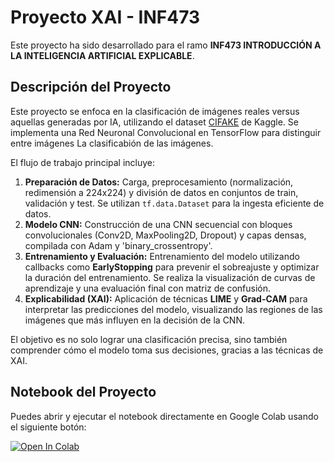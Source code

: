 # Proyecto XAI - INF473

Este proyecto ha sido desarrollado para el ramo **INF473 INTRODUCCIÓN A LA INTELIGENCIA ARTIFICIAL EXPLICABLE**.

## Descripción del Proyecto

Este proyecto se enfoca en la clasificación de imágenes reales versus aquellas generadas por IA, utilizando el dataset [CIFAKE](https://www.kaggle.com/datasets/birdy654/cifake-real-and-ai-generated-synthetic-images) de Kaggle. Se implementa una Red Neuronal Convolucional en TensorFlow para distinguir entre imágenes La clasificabión de las imágenes.

El flujo de trabajo principal incluye:
1.  **Preparación de Datos:** Carga, preprocesamiento (normalización, redimensión a 224x224) y división de datos en conjuntos de train, validación y test. Se utilizan `tf.data.Dataset` para la ingesta eficiente de datos.
2.  **Modelo CNN:** Construcción de una CNN secuencial con bloques convolucionales (Conv2D, MaxPooling2D, Dropout) y capas densas, compilada con Adam y 'binary_crossentropy'.
3.  **Entrenamiento y Evaluación:** Entrenamiento del modelo utilizando callbacks como **EarlyStopping** para prevenir el sobreajuste y optimizar la duración del entrenamiento. Se realiza la visualización de curvas de aprendizaje y una evaluación final con matriz de confusión.
4.  **Explicabilidad (XAI):** Aplicación de técnicas **LIME** y **Grad-CAM** para interpretar las predicciones del modelo, visualizando las regiones de las imágenes que más influyen en la decisión de la CNN.

El objetivo es no solo lograr una clasificación precisa, sino también comprender cómo el modelo toma sus decisiones, gracias a las técnicas de XAI.


## Notebook del Proyecto

Puedes abrir y ejecutar el notebook directamente en Google Colab usando el siguiente botón:

[![Open In Colab](https://colab.research.google.com/assets/colab-badge.svg)](https://colab.research.google.com/github/santii0135/proyecto_xai/blob/main/Proyecto_XAI.ipynb)
